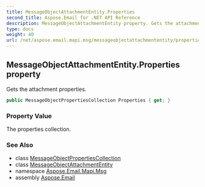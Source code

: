 ```yaml
---
title: MessageObjectAttachmentEntity.Properties
second_title: Aspose.Email for .NET API Reference
description: MessageObjectAttachmentEntity property. Gets the attachment properties
type: docs
weight: 40
url: /net/aspose.email.mapi.msg/messageobjectattachmententity/properties/
---
```

## MessageObjectAttachmentEntity.Properties property

Gets the attachment properties.

```csharp
public MessageObjectPropertiesCollection Properties { get; }
```

### Property Value

The properties collection.

### See Also

* class [MessageObjectPropertiesCollection](../../messageobjectpropertiescollection/)
* class [MessageObjectAttachmentEntity](../)
* namespace [Aspose.Email.Mapi.Msg](../../messageobjectattachmententity/)
* assembly [Aspose.Email](../../../)


